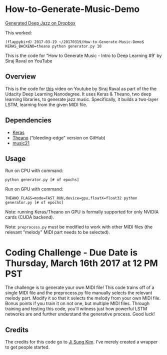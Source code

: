 # How-to-Generate-Music-Demo
[Generated Deep Jazz on Dropbox](https://www.dropbox.com/s/ty3yj3jg44pyu4n/deepjazz_on_metheny_10_epochs.mp3?dl=0)


This worked:
```
(flappybird) 2017-03-19 ~/20170319/How-to-Generate-Music-Demo$ KERAS_BACKEND=theano python generator.py 10
```

This is the code for "How to Generate Music - Intro to Deep Learning #9' by Siraj Raval on YouTube

## Overview

This is the code for [this](https://youtu.be/4DMm5Lhey1U) video on Youtube by Siraj Raval as part of the the Udacity Deep Learning Nanodegree. It uses Keras & Theano, two deep learning libraries, to generate jazz music. Specifically, it builds a two-layer LSTM, learning from the given MIDI file. 

## Dependencies

* [Keras](http://keras.io/#installation)
* [Theano](http://deeplearning.net/software/theano/install.html#bleeding-edge-install-instructions) ("bleeding-edge" version on GitHub)
* [music21](http://web.mit.edu/music21/doc/installing/index.html)

## Usage

Run on CPU with command:  
```
python generator.py [# of epochs]
```

Run on GPU with command:  
```
THEANO_FLAGS=mode=FAST_RUN,device=gpu,floatX=float32 python generator.py [# of epochs]
```
Note: running Keras/Theano on GPU is formally supported for only NVIDIA cards (CUDA backend).

Note: `preprocess.py` must be modified to work with other MIDI files (the relevant "melody" MIDI part needs to be selected). 

# Coding Challenge - Due Date is Thursday, March 16th 2017 at 12 PM PST

The challenge is to generate your own MIDI file! This code trains off of a single MIDI file and the preprocess.py file manually selects the relevant melody part. Modify it so that it selects the melody from your own MIDI file. Bonus points if you train it on not one, but multiple MIDI files. Through training and testing this code, you'll witness just how powerful LSTM networks are and further understand the generative process. Good luck!


## Credits

The credits for this code go to [Ji Sung Kim](https://github.com/jisungk/deepjazz). I've merely created a wrapper to get people started.
